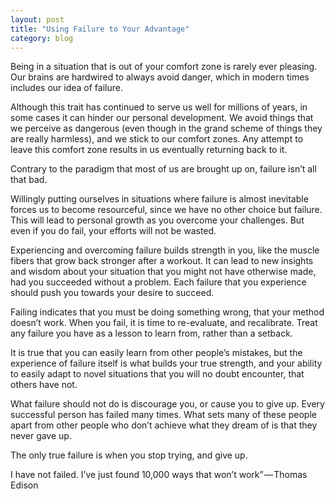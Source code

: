 ```yaml
---
layout: post
title: "Using Failure to Your Advantage"
category: blog
---
```


Being in a situation that is out of your comfort zone is rarely ever pleasing. Our brains are hardwired to always avoid danger, which in modern times includes our idea of failure.

Although this trait has continued to serve us well for millions of years, in some cases it can hinder our personal development. We avoid things that we perceive as dangerous (even though in the grand scheme of things they are really harmless), and we stick to our comfort zones. Any attempt to leave this comfort zone results in us eventually returning back to it.

Contrary to the paradigm that most of us are brought up on, failure isn’t all that bad.

Willingly putting ourselves in situations where failure is almost inevitable forces us to become resourceful, since we have no other choice but failure. This will lead to personal growth as you overcome your challenges. But even if you do fail, your efforts will not be wasted.

Experiencing and overcoming failure builds strength in you, like the muscle fibers that grow back stronger after a workout. It can lead to new insights and wisdom about your situation that you might not have otherwise made, had you succeeded without a problem. Each failure that you experience should push you towards your desire to succeed.

Failing indicates that you must be doing something wrong, that your method doesn’t work. When you fail, it is time to re-evaluate, and recalibrate. Treat any failure you have as a lesson to learn from, rather than a setback.

It is true that you can easily learn from other people’s mistakes, but the experience of failure itself is what builds your true strength, and your ability to easily adapt to novel situations that you will no doubt encounter, that others have not.

What failure should not do is discourage you, or cause you to give up. Every successful person has failed many times. What sets many of these people apart from other people who don’t achieve what they dream of is that they never gave up.

The only true failure is when you stop trying, and give up.

I have not failed. I’ve just found 10,000 ways that won’t work” — Thomas Edison
